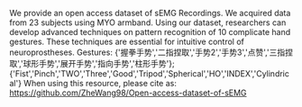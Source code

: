 We provide an open access dataset of sEMG Recordings. We acquired data from 23 subjects using MYO armband. Using our dataset, researchers can develop advanced techniques on pattern recognition of 10 complicate hand gestures. These techniques are essential for intuitive control of neuroprostheses.
Gestures: {'握拳手势','二指捏取','手势2','手势3','点赞','三指捏取','球形手势','展开手势','指向手势','柱形手势'};
          {'Fist','Pinch','TWO','Three','Good','Tripod','Spherical','HO','INDEX','Cylindrical'}
When using this resource, please cite as:
https://github.com/ZheWang98/Open-access-dataset-of-sEMG
